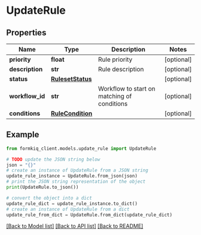# UpdateRule


## Properties

Name | Type | Description | Notes
------------ | ------------- | ------------- | -------------
**priority** | **float** | Rule priority | [optional] 
**description** | **str** | Rule description | [optional] 
**status** | [**RulesetStatus**](RulesetStatus.md) |  | [optional] 
**workflow_id** | **str** | Workflow to start on matching of conditions | [optional] 
**conditions** | [**RuleCondition**](RuleCondition.md) |  | [optional] 

## Example

```python
from formkiq_client.models.update_rule import UpdateRule

# TODO update the JSON string below
json = "{}"
# create an instance of UpdateRule from a JSON string
update_rule_instance = UpdateRule.from_json(json)
# print the JSON string representation of the object
print(UpdateRule.to_json())

# convert the object into a dict
update_rule_dict = update_rule_instance.to_dict()
# create an instance of UpdateRule from a dict
update_rule_from_dict = UpdateRule.from_dict(update_rule_dict)
```
[[Back to Model list]](../README.md#documentation-for-models) [[Back to API list]](../README.md#documentation-for-api-endpoints) [[Back to README]](../README.md)


